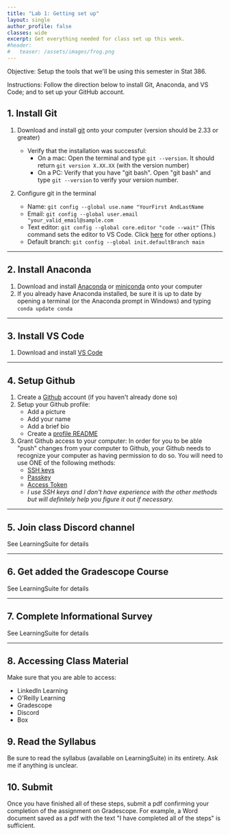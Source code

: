 ```yaml
---
title: "Lab 1: Getting set up"
layout: single
author_profile: false
classes: wide
excerpt: Get everything needed for class set up this week.
#header:
#   teaser: /assets/images/frog.png  
---
```

Objective:  Setup the tools that we'll be using this semester in Stat 386.

Instructions: Follow the direction below to install Git, Anaconda, and VS Code; and to set up your GitHub account.


## 1. Install Git
1. Download and install [git](https://git-scm.com/) onto your computer (version should be 2.33 or greater)
    * Verify that the installation was successful:
        - On a mac: Open the terminal and type `git --version`.  It should return `git version X.XX.XX` (with the version number)
        - On a PC: Verify that you have "git bash".  Open "git bash" and type `git --version` to verify your version number.

2. Configure git in the terminal
    * Name: ```git config --global use.name "YourFirst AndLastName```
    * Email: ```git config --global user.email "your_valid_email@sample.com```
    * Text editor: ```git config --global core.editor "code --wait"``` (This command sets the editor to VS Code.  Click [here](https://git-scm.com/book/en/v2/Appendix-C%3A-Git-Commands-Setup-and-Config) for other options.)
    * Default branch: ```git config --global init.defaultBranch main```
    

---
## 2. Install Anaconda 
1. Download and install [Anaconda](https://www.anaconda.com/download) or [miniconda](https://docs.conda.io/en/latest/miniconda.html) onto your computer
2. If you already have Anaconda installed, be sure it is up to date by opening a terminal (or the Anaconda prompt in Windows) and typing
```conda update conda```

---
## 3. Install VS Code
1. Download and install [VS Code](https://code.visualstudio.com/)

---
## 4. Setup Github
1. Create a [Github](https://github.com/) account (if you haven't already done so)
2. Setup your Github profile:
    * Add a picture
    * Add your name
    * Add a brief bio
    * Create a [profile README](https://docs.github.com/en/account-and-profile/setting-up-and-managing-your-github-profile/customizing-your-profile/managing-your-profile-readme)
3. Grant Github access to your computer:
    In order for you to be able "push" changes from your computer to Github, your Github needs to recognize your computer as having permission to do so.  You will need to use ONE of the following methods:
    * [SSH keys]({{site.url}}/{{site.baseurl}}/resources/sshsetup)
    * [Passkey](https://docs.github.com/en/authentication/authenticating-with-a-passkey/about-passkeys) 
    * [Access Token](https://docs.github.com/en/authentication/keeping-your-account-and-data-secure/managing-your-personal-access-tokens) 
    * *I use SSH keys and I don't have experience with the other methods but will definitely help you figure it out if necessary.*

---
## 5. Join class Discord channel 
See LearningSuite for details

---
## 6. Get added the Gradescope Course
See LearningSuite for details

---
## 7. Complete Informational Survey
See LearningSuite for details

---  
## 8. Accessing Class Material
Make sure that you are able to access:
* LinkedIn Learning
* O'Reilly Learning
* Gradescope
* Discord
* Box

## 9. Read the Syllabus
Be sure to read the syllabus (available on LearningSuite) in its entirety.  Ask me if anything is unclear.  

## 10. Submit
Once you have finished all of these steps, submit a pdf confirming your completion of the assignment on Gradescope.  For example, a Word document saved as a pdf with the text "I have completed all of the steps" is sufficient.  